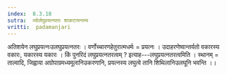 ```yaml
---
index:  8.3.18
sutra:  व्योर्लघुप्रयत्नतरः शाकटायनस्य
vritti:  padamanjari
---
```


अतिशयेन लघुप्रयत्नःउलघुप्रयत्नतरः । वर्णोच्चारणहेतुरात्मधर्मः = प्रयत्नः । उदाहरणेष्वान्तर्यतो वकारस्य वकारः, यकारस्य यकारः । किं पुनरिदं लघुप्रयत्नतरत्वम् ? इत्याह---लघुप्रयत्नतरत्वमिति । स्थानम् = ताल्वादि, जिह्वाया अग्रोपाग्रमध्यमूलानिउकरणानि, प्रयत्नस्य लघुत्वे तानि शिथिलानिउलघूनि भवन्ति ।।
